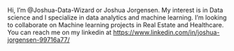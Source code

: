  Hi, I’m @Joshua-Data-Wizard or Joshua Jorgensen. My interest is in Data science and I specialize in data analytics and machine learning. I’m looking to collaborate on Machine learning projects in Real Estate and Healthcare. You can reach me on my linkedin at https://www.linkedin.com/in/joshua-jorgensen-99716a77/ 



